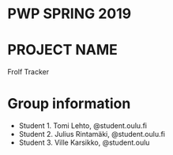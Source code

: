 # PWP SPRING 2019
# PROJECT NAME
Frolf Tracker
# Group information
* Student 1. Tomi Lehto, @student.oulu.fi
* Student 2. Julius Rintamäki, @student.oulu.fi
* Student 3. Ville Karsikko, @student.oulu


